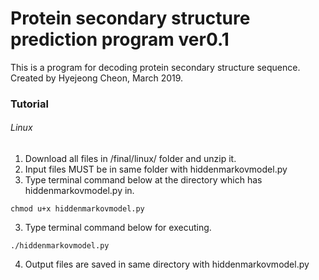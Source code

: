 # Protein secondary structure prediction program ver0.1 

This is a program for decoding protein secondary structure sequence.
Created by Hyejeong Cheon, March 2019.

### Tutorial
###### Linux
1. Download all files in /final/linux/ folder and unzip it.
2. Input files MUST be in same folder with hiddenmarkovmodel.py 
3. Type terminal command below at the directory which has hiddenmarkovmodel.py in.
```
chmod u+x hiddenmarkovmodel.py
```
3. Type terminal command below for executing.
```
./hiddenmarkovmodel.py
```
4. Output files are saved in same directory with hiddenmarkovmodel.py

